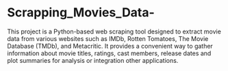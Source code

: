 # Scrapping_Movies_Data-
This project is a Python-based web scraping tool designed to extract movie data from various websites such as IMDb, Rotten Tomatoes, The Movie Database (TMDb), and Metacritic. It provides a convenient way to gather information about movie titles, ratings, cast members, release dates and plot summaries for analysis or integration other applications.
